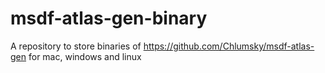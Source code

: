 # msdf-atlas-gen-binary
A repository to store binaries of https://github.com/Chlumsky/msdf-atlas-gen for mac, windows and linux
